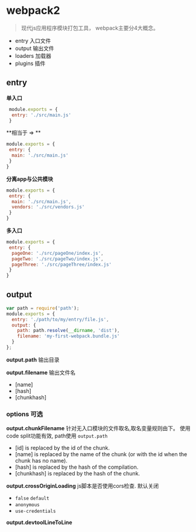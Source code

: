 # webpack2
> 现代js应用程序模块打包工具， webpack主要分4大概念。
- entry 入口文件
- output 输出文件
- loaders 加载器
- plugins 插件


## entry
**单入口**
```javascript
 module.exports = {
  entry: './src/main.js'
 }
```
**相当于 => **
```javascript
module.exports = {
 entry: {
  main: './src/main.js'
 }
}
```

**分离app与公共模块**
```javascript
module.exports = {
 entry: {
  main: './src/main.js',
  vendors: './src/vendors.js'
 }
}
```

**多入口**
```javascript
module.exports = {
 entry: {
  pageOne: './src/pageOne/index.js',
  pageTwo: './src/pageTwo/index.js',
  pageThree: './src/pageThree/index.js'
 }
}
```
## output

```javascript
var path = require('path');
module.exports = {
  entry: './path/to/my/entry/file.js',
  output: {
    path: path.resolve(__dirname, 'dist'),
    filename: 'my-first-webpack.bundle.js'
  }
};
```

**output.path**
输出目录

**output.filename**
输出文件名
- [name]
- [hash]
- [chunkhash]
### **options 可选**

**output.chunkFilename**
针对无入口模块的文件取名,取名变量规则由下。 使用code split功能有效, path使用 `output.path`
- [id] is replaced by the id of the chunk.
- [name] is replaced by the name of the chunk (or with the id when the chunk has no name).
- [hash] is replaced by the hash of the compilation.
- [chunkhash] is replaced by the hash of the chunk.

**output.crossOriginLoading**
js脚本是否使用cors检查. 默认关闭
- `false` `default`
- `anonymous` 
- `use-credentials` 


**output.devtoolLineToLine**